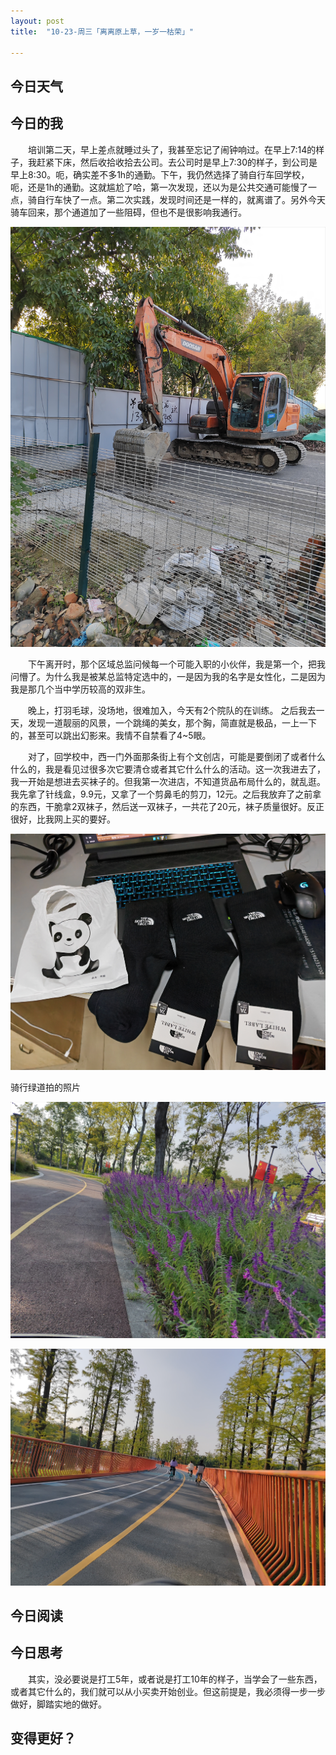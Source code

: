 ```yaml
---
layout: post
title:  "10-23-周三「离离原上草，一岁一枯荣」"

---
```






 

## 今日天气



## 今日的我

　　培训第二天，早上差点就睡过头了，我甚至忘记了闹钟响过。在早上7:14的样子，我赶紧下床，然后收拾收拾去公司。去公司时是早上7:30的样子，到公司是早上8:30。呃，确实差不多1h的通勤。下午，我仍然选择了骑自行车回学校，呃，还是1h的通勤。这就尴尬了哈，第一次发现，还以为是公共交通可能慢了一点，骑自行车快了一点。第二次实践，发现时间还是一样的，就离谱了。另外今天骑车回来，那个通道加了一些阻碍，但也不是很影响我通行。

![image-20241023203359930](https://raw.githubusercontent.com/i1oveyou/2024-year/master/_posts/10.October/img/image-20241023203359930.png)

　　下午离开时，那个区域总监问候每一个可能入职的小伙伴，我是第一个，把我问懵了。为什么我是被某总监特定选中的，一是因为我的名字是女性化，二是因为我是那几个当中学历较高的双非生。

　　晚上，打羽毛球，没场地，很难加入，今天有2个院队的在训练。 之后我去一天，发现一道靓丽的风景，一个跳绳的美女，那个胸，简直就是极品，一上一下的，甚至可以跳出幻影来。我情不自禁看了4~5眼。



　　对了，回学校中，西一门外面那条街上有个文创店，可能是要倒闭了或者什么什么的，我是看见过很多次它要清仓或者其它什么什么的活动。这一次我进去了，我一开始是想进去买袜子的。但我第一次进店，不知道货品布局什么的，就乱逛。我先拿了针线盒，9.9元，又拿了一个剪鼻毛的剪刀，12元。之后我放弃了之前拿的东西，干脆拿2双袜子，然后送一双袜子，一共花了20元，袜子质量很好。反正很好，比我网上买的要好。

![image-20241023203337287](https://raw.githubusercontent.com/i1oveyou/2024-year/master/_posts/10.October/img/image-20241023203337287.png)



骑行绿道拍的照片

![image-20241023203433759](https://raw.githubusercontent.com/i1oveyou/2024-year/master/_posts/10.October/img/image-20241023203433759.png)

![image-20241023203445701](https://raw.githubusercontent.com/i1oveyou/2024-year/master/_posts/10.October/img/image-20241023203445701.png)

## 今日阅读



## 今日思考

　　其实，没必要说是打工5年，或者说是打工10年的样子，当学会了一些东西，或者其它什么的，我们就可以从小买卖开始创业。但这前提是，我必须得一步一步做好，脚踏实地的做好。

## 变得更好？

